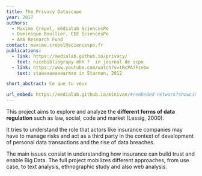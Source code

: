 ```yaml
---
title: The Privacy Datascape
year: 2017
authors:
  - Maxime Crépel, médialab SciencesPo
  - Dominique Boullier, CEE SciencesPo
  - AXA Research Fund
contact: maxime.crepel@sciencespo.fr
publications:
  - link: https://medialab.github.io/privacy/
    text: nicebibliograpy mhh ?  in journal de scpo
  - link: https://www.youtube.com/watch?v=tRcPA7Fzebw
    text: staaaaaaaaaarman in Starman, 2012

short_abstract: Ce que tu veux

url_embed: https://medialab.github.io/minivan/#/embeded-network?showLink=true&bundle=https%3A%2F%2F127.0.0.1%3A8000%2Fprojects%2Fprivacy%2Fbundle.json&lockNavigation=true
---
```


This project aims to explore and analyze the **different forms of data regulation** such as law, social, code and market (Lessig, 2000).

It tries to understand the role that actors like insurance companies may have to manage risks and act as a third party in the context of development of personal data transactions and the rise of data breaches.

The main issues consist in understanding how insurance can build trust and enable Big Data. The full project mobilizes different approaches, from use case, to text analysis, ethnographic study and also web analysis.
